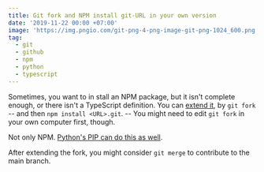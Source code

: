 ```yaml
---
title: Git fork and NPM install git-URL in your own version
date: '2019-11-22 00:00 +07:00'
image: 'https://img.pngio.com/git-png-4-png-image-git-png-1024_600.png'
tag:
  - git
  - github
  - npm
  - python
  - typescript
---
```


Sometimes, you want to in stall an NPM package, but it isn't complete enough, or there isn't a TypeScript definition. You can [extend it](/blog/post/extend-types-typescript), by `git fork` -- and then `npm install <URL>.git`. -- You might need to edit `git fork` in your own computer first, though.

Not only NPM. [Python's PIP can do this as well](https://adamj.eu/tech/2019/03/11/pip-install-from-a-git-repository/).

After extending the fork, you might consider `git merge` to contribute to the main branch.
